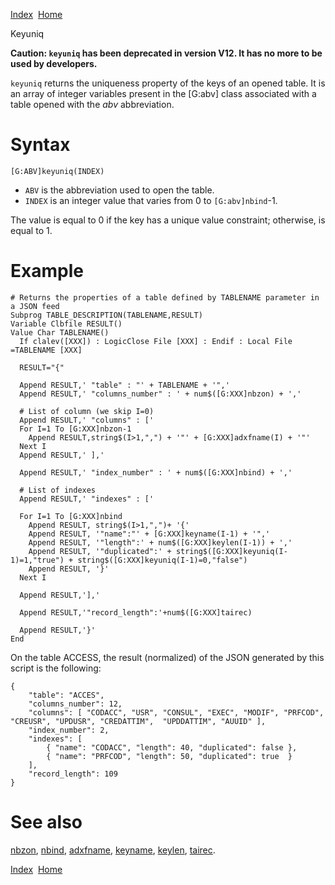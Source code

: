 [Index](index.html)  [Home](getting-started_home.html)

Keyuniq

**Caution: `keyuniq` has been deprecated in version V12. It has no more to be used by developers.**

`keyuniq` returns the uniqueness property of the keys of an opened table. It is an array of integer variables present in the [G:abv] class associated with a table opened with the *abv* abbreviation.

# Syntax

```
[G:ABV]keyuniq(INDEX)
```

* `ABV` is the abbreviation used to open the table.
* `INDEX` is an integer value that varies from 0 to `[G:abv]nbind`-1.

The value is equal to 0 if the key has a unique value constraint; otherwise, is equal to 1.

# Example

```
# Returns the properties of a table defined by TABLENAME parameter in a JSON feed
Subprog TABLE_DESCRIPTION(TABLENAME,RESULT)
Variable Clbfile RESULT()
Value Char TABLENAME()
  If clalev([XXX]) : LogicClose File [XXX] : Endif : Local File =TABLENAME [XXX]

  RESULT="{"

  Append RESULT,' "table" : "' + TABLENAME + '",'
  Append RESULT,' "columns_number" : ' + num$([G:XXX]nbzon) + ','

  # List of column (we skip I=0)
  Append RESULT,' "columns" : ['
  For I=1 To [G:XXX]nbzon-1
    Append RESULT,string$(I>1,",") + '"' + [G:XXX]adxfname(I) + '"'
  Next I
  Append RESULT,' ],'

  Append RESULT,' "index_number" : ' + num$([G:XXX]nbind) + ','

  # List of indexes
  Append RESULT,' "indexes" : ['

  For I=1 To [G:XXX]nbind
    Append RESULT, string$(I>1,",")+ '{'
    Append RESULT, '"name":"' + [G:XXX]keyname(I-1) + '",'
    Append RESULT, '"length":' + num$([G:XXX]keylen(I-1)) + ','
    Append RESULT, '"duplicated":' + string$([G:XXX]keyuniq(I-1)=1,"true") + string$([G:XXX]keyuniq(I-1)=0,"false")
    Append RESULT, '}'
  Next I

  Append RESULT,'],'

  Append RESULT,'"record_length":'+num$([G:XXX]tairec)

  Append RESULT,'}'
End
```

On the table ACCESS, the result (normalized) of the JSON generated by this script is the following:

```
{
    "table": "ACCES",
    "columns_number": 12,
    "columns": [ "CODACC", "USR", "CONSUL", "EXEC", "MODIF", "PRFCOD", "CREUSR", "UPDUSR", "CREDATTIM",  "UPDDATTIM", "AUUID" ],
    "index_number": 2,
    "indexes": [
        { "name": "CODACC", "length": 40, "duplicated": false },
        { "name": "PRFCOD", "length": 50, "duplicated": true  }
    ],
    "record_length": 109
}
```

# See also

[nbzon](4gl_nbzon.html), [nbind](4gl_nbind.html), [adxfname](4gl_adxfname.html), [keyname](4gl_keyname.html), [keylen](4gl_keylen.html), [tairec](4gl_tairec.html).

  

[Index](index.html)  [Home](getting-started_home.html)